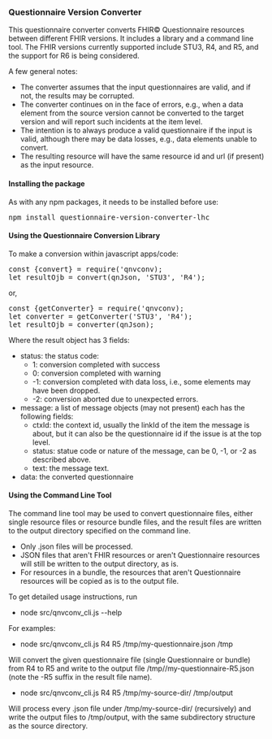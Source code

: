 ### Questionnaire Version Converter

This questionnaire converter converts FHIR&copy; Questionnaire resources between different FHIR versions. 
It includes a library and a command line tool. The FHIR versions currently supported include STU3, R4, and R5, 
and the support for R6 is being considered.

A few general notes:
- The converter assumes that the input questionnaires are valid, and if not, the results may be corrupted.
- The converter continues on in the face of errors, e.g., when a data element from the source version 
  cannot be converted to the target version and will report such incidents at the item level.
- The intention is to always produce a valid questionnaire if the input is valid, although
  there may be data losses, e.g., data elements unable to convert.
- The resulting resource will have the same resource id and url (if present) as the input resource.

#### Installing the package
As with any npm packages, it needs to be installed before use:
<pre>npm install questionnaire-version-converter-lhc</pre>

#### Using the Questionnaire Conversion Library
To make a conversion within javascript apps/code: 
<pre>
const {convert} = require('qnvconv);
let resultOjb = convert(qnJson, 'STU3', 'R4');
</pre>
or,
<pre>
const {getConverter} = require('qnvconv);
let converter = getConverter('STU3', 'R4');
let resultOjb = converter(qnJson);
</pre>
Where the result object has 3 fields:
- status: the status code:
  - 1: conversion completed with success
  - 0: conversion completed with warning 
  - -1: conversion completed with data loss, i.e., some elements may have been dropped. 
  - -2: conversion aborted due to unexpected errors. 
- message: a list of message objects (may not present) each has the following fields:
  - ctxId: the context id, usually the linkId of the item the message is about, but it can also be
    the questionnaire id if the issue is at the top level.
  - status: statue code or nature of the message, can be 0, -1, or -2 as described above.
  - text: the message text.
- data: the converted questionnaire


#### Using the Command Line Tool
The command line tool may be used to convert questionnaire files, either single resource files or 
resource bundle files, and the result files are written to the output directory specified on the
command line.
- Only .json files will be processed.
- JSON files that aren't FHIR resources or aren't Questionnaire resources will still be written to the
  output directory, as is.
- For resources in a bundle, the resources that aren't Questionnaire resources will be copied as is
  to the output file.


To get detailed usage instructions, run
- node src/qnvconv_cli.js --help

For examples:
- node src/qnvconv_cli.js R4 R5 /tmp/my-questionnaire.json /tmp

Will convert the given questionnaire file (single Questionnaire or bundle) from R4 to R5 and write to the
output file /tmp//my-questionnaire-R5.json (note the -R5 suffix in the result file name).

- node src/qnvconv_cli.js R4 R5 /tmp/my-source-dir/ /tmp/output

Will process every .json file under /tmp/my-source-dir/ (recursively) and write the output
files to /tmp/output, with the same subdirectory structure as the source directory.

